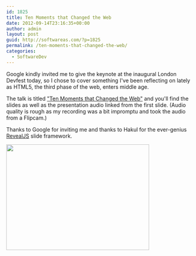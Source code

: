 ```yaml
---
id: 1825
title: Ten Moments that Changed the Web
date: 2012-09-14T23:16:35+00:00
author: admin
layout: post
guid: http://softwareas.com/?p=1825
permalink: /ten-moments-that-changed-the-web/
categories:
  - SoftwareDev
---
```

Google kindly invited me to give the keynote at the inaugural London Devfest today, so I chose to cover something I've been reflecting on lately as HTML5, the third phase of the web, enters middle age.

The talk is titled ["Ten Moments that Changed the Web"](http://prez.mahemoff.com/devfest-moments) and you'll find the slides as well as the presentation audio linked from the first slide. (Audio quality is rough as my recording was a bit impromptu and took the audio from a Flipcam.)

Thanks to Google for inviting me and thanks to Hakul for the ever-genius [RevealJS](http://lab.hakim.se/reveal-js/) slide framework.

<a href='http://prez.mahemoff.com/devfest-moments'><img width='380' height='280' src='http://i.imgur.com/ViXBT.png'></a>